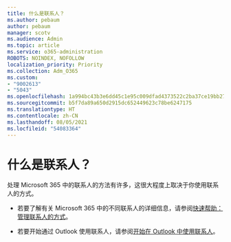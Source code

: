 ```yaml
---
title: 什么是联系人？
ms.author: pebaum
author: pebaum
manager: scotv
ms.audience: Admin
ms.topic: article
ms.service: o365-administration
ROBOTS: NOINDEX, NOFOLLOW
localization_priority: Priority
ms.collection: Adm_O365
ms.custom:
- "9002613"
- "5043"
ms.openlocfilehash: 1a994bc43b3e6dd45c1e95c009dfad4373522c2ba37ce19bb270922e155c85b5
ms.sourcegitcommit: b5f7da89a650d2915dc652449623c78be6247175
ms.translationtype: HT
ms.contentlocale: zh-CN
ms.lasthandoff: 08/05/2021
ms.locfileid: "54083364"
---
```

# <a name="what-are-contacts"></a>什么是联系人？

处理 Microsoft 365 中的联系人的方法有许多，这很大程度上取决于你使用联系人的方式。

- 若要了解有关 Microsoft 365 中的不同联系人的详细信息，请参阅[快速帮助：管理联系人的方式](https://docs.microsoft.com/microsoft-365/admin/misc/ways-to-manage-contacts?view=o365-worldwide)。

- 若要开始通过 Outlook 使用联系人，请参阅[开始在 Outlook 中使用联系人](https://support.office.com/article/using-contacts-people-in-outlook-on-the-web-1e3438c7-26b2-420c-87de-3cea9d31b5cb?WT.mc_id=365AdminCSH&ui=en-US&rs=en-US&ad=US)。
